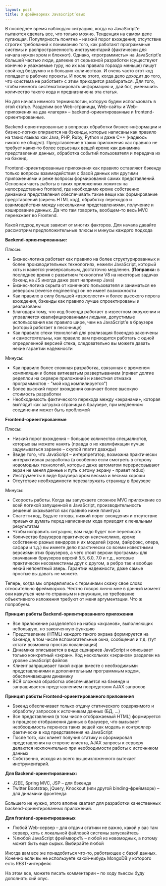 ```yaml
---
layout: post
title: О фреймворках JavaScript’овых
---
```


В последнее время наблюдаю ситуацию, когда на JavaScript’е пытаются сделать все, что только можно. Тенденция на самом деле пугающая. Популярность понятна – низкий порог вхождения; отсутствие строгих требований к пониманию того, как работают программные системы и распространенность инструментарий (фактически для начала нужен хром и блокнот). Однако, «программисты» на JavaScript’е большей частью люди, далекие от серьезной разработки (существуют конечно и уважаемые гуру, но их как правило гораздо меньше) пишут свой код бездумно и в больших количествах. И очень часто этот код попадает в рабочие проекты. И после этого, когда дело доходит до того, что «система не работает» с этим приходится разбираться. Для того, чтобы немного систематизировать информацию и, дай бог, уменьшить количество такого кода и предназначена эта статья.

Но для начала немного терминологии, которую будем использовать в этой статье. Разделим все Web-страницы, Web-сайты и Web-приложения на два «лагеря» – backend-ориентированные и frontend-ориентированные.

Backend-ориентированные в вопросах обработки бизнес-информации и бизнес-логики опираются на бэкенды, которые написаны как правило на таких языках как Java, PHP, Ruby, Python и даже C++ (надеюсь никого не обидел). Представление в таких приложения как правило не требует каких-то более серьезных вещей кроме как динамика представления данных, обработка событий пользователя и передача их на бэкенд.

Frontend-ориентированные приложения как правило оставляют бэкенду только вопросы взаимодействия с базой данных или другими приложениями и реже вопросы формирования самих представлений. Основная часть работы в таких приложениях ложится на непосредственно frontend, где необходимо кроме собственно динамики представления обеспечивать такие вещи как формирование представлений (сиречь HTML код), обработку переходов и взаимодействия между несколькими представлениями, получение и кэширование данных. Да что там говорить, вообщем-то весь MVC переезжает во Frontend.

Какой подход лучше зависит от многих факторов. Для начала давайте рассмотрим предположительные плюсы и минусы каждого подхода

**Backend-ориентированные:**

Плюсы:

 - Бизнес-логика работает как правило на более структурированных и более производительных технологиях, нежели JavaScript, который хоть и кажется универсальным, достаточно медленен. (**Поправка:** в последнее время с развитием технологии V8 на некоторых задачах бэкенд на JS иногда даже рвет например Java)
 - Бизнес-логика скрыта от конечного пользователя и заниматься ее реверсом (reverse engineering) он не имеет возможности
 - Как правило в силу большей «взрослости» и более высокого порога вхождения, бэкенды как правило лучше спроектированы и реализованы
 - Благодаря тому, что код бэкенда работает в известном окружении и управляется квалифицированными людьми, допустимые использования как правило шире, чем на JavaScript’е в браузере (который работает в песочнице)
 - Как правило стеки технологий для реализация бэкендов закончены и самостоятельны, как правило вам приходится работать с одной определенной версией стека, следовательно вы можете давать некие гарантии надежности

Минусы:

 - Как правило более сложная разработка, связанная с временем компиляции и более витиеватым развертыванием (привет долгие редеплои на сервере приложений и известная отмазка программистов - "мой код компилируется")
 - Более высокий порог вхождения означает более высокую стоимость разработки
 - Необходимость фактического перехода между «экранами», которая выглядит как загрузка страницы в браузере, при медленном соединении может быть проблемой

**Frontend-ориентированные**

Плюсы:

 - Низкий порог вхождения – большое количество специалистов, которых вы можете нанять (правда о их квалификации лучше задумываться заранее – скупой платит дважды)
 - Ввиде того, что JavaScript – интерпретатор, возможна практически интерактивная разработка (а особенно если смотреть в сторону новомодных технологий, которые даже автоматом перерисовывают экран не меняя данные и путь к этому экрану - привет redux)
 - Инструменты в виде браузера хром весьма и весьма хороши
 - Отсутствие необходимости перезагружать страницу в браузере

Минусы:

 - Скорость работы. Когда вы запускаете сложное MVC приложение со всей логикой запущенной в JavaScript, производительность решения оказывается как правило ниже плинтуса
 - Спагетти код. Будьте готовы, низкий порог вхождения и отсутствие привычки думать перед написанием кода приводят к печальным результатам
 - Чтобы исправить ситуацию, вам надо будет все переписать
 - Количество браузеров практически неисчислимо, кроме собственно разных вендоров и их моделей (хром, файрфокс, опера, сафари и т.д.) вы имеете дело практически со всеми известными версиями этих браузеров, а чего стоят версии программы для скачивания браузеров версий 5.5, 6.0, 7.0 и т.д., которые практически несовместимы друг с другом, а ребро так и вообще некий непонятный зверь. Гарантии надежности, даже самые простые вы давать не можете.

Теперь, когда мы определились с терминами скажу свое слово относительно фреймворков. Честно говоря лично мне в данный момент они кажуться чем-то странным и ненужным, но требование объективного изложения требуют от меня аргументации. Что ж попробуем.

**Принцип работы Backend-ориентированного приложения**

 - Все приложение разделяется на набор «экранов», выполняющих небольшую, но законченную функцию
 - Представление (HTML) каждого такого экрана формируется на бэкенде, в том числе вспомогательные окна, сообщения и т.д. (тут кстати возможна простая локализация)
 - Динамика описывается в виде сценариев JavaScript и описывает только конкретный «экран». Код нескольких «экранов» разделен на уровне JavaScript файлов
 - Клиент запрашивает такой экран вместе с необходимыми представлениями и дополнительным программным кодом, обеспечивающим динамику
 - ВСЯ сложная обработка обеспечивается на бэкенде и запрашивается представлением посредством AJAX запросов

**Принцип работы Frontend-ориентированного приложения**

 - Бэкенд обеспечивает только отдачу статического содержимого и обработку запросов к источникам данных (БД, ...)
 - Все представления (в том числе отображаемый HTML) формируется в процессе отображения данных в браузере, что вызывает необходимость переноса таких вещей как модель и контроллер фактически в код представления на JavaScript
 - После того, как клиент получил статику и сформировал представления на стороне клиента, AJAX запросы к серверу делаются исключительно при необходимости работы с источником данных
 - Собственно, исходя из всего вышеизложенного вытекает инструментарий.

**Для Backend-ориентированных:**

 - J2EE, Spring MVC, JSP – для бэкенда
 - Twitter Bootstrap, jQuery, Knockout (или другой binding-фреймворк) – для динамики фронтенда

Большего не нужно, этого вполне хватает для разработки качественных backend-ориентированных приложений.

**Для frontend-ориентированных**

 - Любой Web-сервер – для отдачи статики не важно, какой у вас там сервер, хоть с локальной файловой системы запускайтесь
 - %любой JavaScript фреймворк% – любой из новомодных, а потому может быть еще сырых. Выбирайте любой

Иногда вам все же понадобиться что-то, работающее с базой данных. Конечно если вы не используете какой-нибудь MongoDB у которого есть REST-интерфейс

На этом все, можете писать комментарии – по ходу пьессы буду дополнять сий опус.
